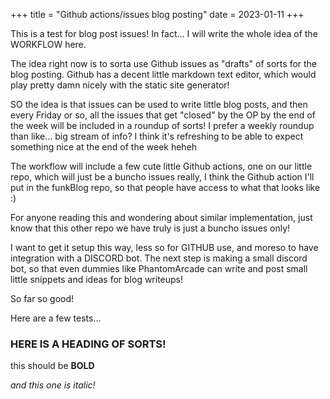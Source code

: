 +++
title = "Github actions/issues blog posting"
date = 2023-01-11
+++

This is a test for blog post issues! In fact... I will write the whole idea of the WORKFLOW here.

The idea right now is to sorta use Github issues as "drafts" of sorts for the blog posting. Github has a decent little markdown text editor, which would play pretty damn nicely with the static site generator!

SO the idea is that issues can be used to write little blog posts, and then every Friday or so, all the issues that get "closed" by the OP by the end of the week will be included in a roundup of sorts! I prefer a weekly roundup than like... big stream of info? I think it's refreshing to be able to expect something nice at the end of the week heheh

The workflow will include a few cute little Github actions, one on our little  repo, which will just be a buncho issues really, I think the Github action I'll put in the funkBlog repo, so that people have access to what that looks like :)

For anyone reading this and wondering about similar implementation, just know that this other repo we have truly is just a buncho issues only! 

I want to get it setup this way, less so for GITHUB use, and moreso to have integration with a DISCORD bot. The next step is making a small discord bot, so that even dummies like PhantomArcade can write and post small little snippets and ideas for blog writeups!

So far so good!

Here are a few tests...

### HERE IS A HEADING OF SORTS!

this should be **BOLD**

_and this one is italic!_


